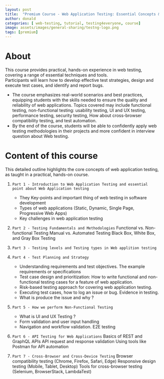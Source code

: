 ```yaml
---
layout: post
title:  "Premium Course - Web Application Testing: Essential Concepts & Practical Guide Testing4Everyone"
author: donald
categories: [ web-testing, tutorial, testing4everyone, course]
image: assets/images/general-sharing/testng-logo.png
tags: [premium]
---
```


# About
This course provides practical, hands-on experience in web testing, covering a range of essential techniques and tools.  
Participants will learn how to develop effective test strategies, design and execute test cases, and identify and report bugs.
- The course emphasizes real-world scenarios and best practices, equipping students with the skills needed to ensure the quality and reliability of web applications. Topics covered may include functional testing, non-functional testing: usability testing, UI and UX testing, performance testing, security testing, How about cross-browser compatibility testing, and test automation.
- By the end of the course, students will be able to confidently apply web testing methodologies in their projects and more confident in interview question about Web testing.

# Content of this course
This detailed outline highlights the core concepts of web application testing, as taught in a practical, hands-on course.

1. `Part 1 - Introduction to Web Application Testing and essential point about Web Application testing`
   - They Key-points and important thing of web testing in software development
   - Types of web applications (Static, Dynamic, Single Page, Progressive Web Apps)
   - Key challenges in web application testing

2. `Part 2 - Testing Fundamentals and Methodologies`
   Functional vs. Non-functional Testing
   Manual vs. Automated Testing
   Black Box, White Box, and Gray Box Testing

3. `Part 3 - Testing levels and Testing types in Web applition testing`

4. `Part 4 - Test Planning and Strategy`
   - Understanding requirements and test objectives. The example requirements or specifications 
   - Test case design and prioritization: How to write functional and non-functional testing cases for a feature of web application.
   - Risk-based testing approach for covering web application testing.
   - Executing test cases, how to log an issue or bug. Evidence in testing.
   - What is produce the issue and why ?

5. `Part 5 - How we perform Non-Functional Testing`
   - What is UI and UX Testing ?
   - Form validation and user input handling
   - Navigation and workflow validation. E2E testing

6. `Part 6 - API Testing for Web Applications`
   Basics of REST and GraphQL APIs
   API request and response validation
   Using tools like Postman for API automation

7. `Part 7 - Cross-Browser and Cross-Device Testing`
   Browser compatibility testing (Chrome, Firefox, Safari, Edge)
   Responsive design testing (Mobile, Tablet, Desktop)
   Tools for cross-browser testing (Selenium, BrowserStack, LambdaTest)







